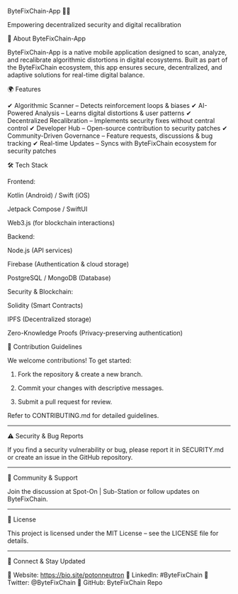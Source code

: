 ByteFixChain-App 🔗🚀

Empowering decentralized security and digital recalibration

📌 About ByteFixChain-App

ByteFixChain-App is a native mobile application designed to scan, analyze, and recalibrate algorithmic distortions in digital ecosystems. Built as part of the ByteFixChain ecosystem, this app ensures secure, decentralized, and adaptive solutions for real-time digital balance.

🌍 Features

✔ Algorithmic Scanner – Detects reinforcement loops & biases
✔ AI-Powered Analysis – Learns digital distortions & user patterns
✔ Decentralized Recalibration – Implements security fixes without central control
✔ Developer Hub – Open-source contribution to security patches
✔ Community-Driven Governance – Feature requests, discussions & bug tracking
✔ Real-time Updates – Syncs with ByteFixChain ecosystem for security patches

🛠 Tech Stack

Frontend:

Kotlin (Android) / Swift (iOS)

Jetpack Compose / SwiftUI

Web3.js (for blockchain interactions)


Backend:

Node.js (API services)

Firebase (Authentication & cloud storage)

PostgreSQL / MongoDB (Database)


Security & Blockchain:

Solidity (Smart Contracts)

IPFS (Decentralized storage)

Zero-Knowledge Proofs (Privacy-preserving authentication)

🤝 Contribution Guidelines

We welcome contributions! To get started:

1. Fork the repository & create a new branch.


2. Commit your changes with descriptive messages.


3. Submit a pull request for review.



Refer to CONTRIBUTING.md for detailed guidelines.


---

⚠️ Security & Bug Reports

If you find a security vulnerability or bug, please report it in SECURITY.md or create an issue in the GitHub repository.


---

📢 Community & Support

Join the discussion at Spot-On | Sub-Station or follow updates on ByteFixChain.


---

📜 License

This project is licensed under the MIT License – see the LICENSE file for details.


---

📌 Connect & Stay Updated

📍 Website: https://bio.site/potonneutron
📍 LinkedIn: #ByteFixChain
📍 Twitter: @ByteFixChain
📍 GitHub: ByteFixChain Repo
